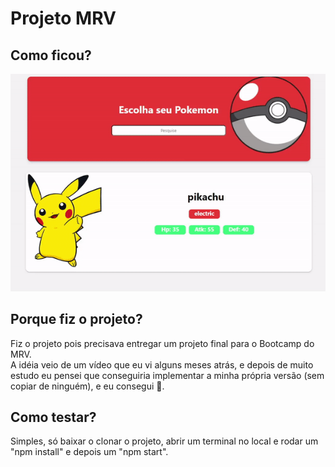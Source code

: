 # Projeto MRV

## Como ficou?
![pokedexMRV](https://github.com/guidolingip1/projeto-mrv-pokedex/blob/master/pokedex-MRV.gif)
## Porque fiz o projeto?
Fiz o projeto pois precisava entregar um projeto final para o Bootcamp do MRV.
<br/>
A idéia veio de um vídeo que eu vi alguns meses atrás, e depois de muito estudo eu pensei que conseguiria implementar a minha própria versão (sem copiar de ninguém), e eu consegui 🤗.
## Como testar?
Simples, só baixar o clonar o projeto, abrir um terminal no local e rodar um "npm install" e depois um "npm start".
